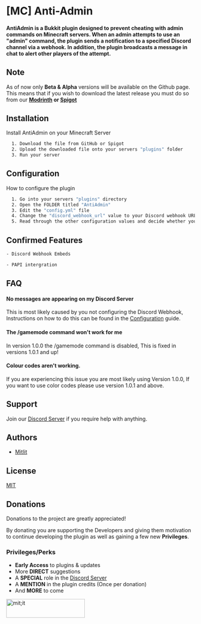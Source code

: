 
# [MC] Anti-Admin

#### AntiAdmin is a Bukkit plugin designed to prevent cheating with admin commands on Minecraft servers. When an admin attempts to use an "admin" command, the plugin sends a notification to a specified Discord channel via a webhook. In addition, the plugin broadcasts a message in chat to alert other players of the attempt.

## Note

As of now only **Beta & Alpha** versions will be available on the Github page. This means that if you wish to download the latest release you must do so from our **[Modrinth](https://modrinth.com/plugin/anti-admin) or [Spigot](https://www.spigotmc.org/resources/anti-admin.109941/)**
## Installation

Install AntiAdmin on your Minecraft Server

```bash
  1. Download the file from GitHub or Spigot
  2. Upload the downloaded file onto your servers "plugins" folder
  3. Run your server
```
    
## Configuration

How to configure the plugin

```bash
  1. Go into your servers "plugins" directory
  2. Open the FOLDER titled "AntiAdmin"
  3. Edit the "config.yml" file
  4. Change the "discord_webhook_url" value to your Discord webhook URL
  5. Read through the other configuration values and decide whether you want to change them or now
```
## Confirmed Features

```bash
- Discord Webhook Embeds

- PAPI intergration
```

## FAQ

#### No messages are appearing on my Discord Server

This is most likely caused by you not configuring the Discord Webhook, Instructions on how to do this can be found in the [Configuration](https://github.com/ThatAlbaPerson/AntiAdmin/wiki/Configuration) guide.

#### The /gamemode command won't work for me

In version 1.0.0 the /gamemode command is disabled, This is fixed in versions 1.0.1 and up!

#### Colour codes aren't working.

If you are experiencing this issue you are most likely using Version 1.0.0, If you want to use color codes please use version 1.0.1 and above.


## Support

Join our [Discord Server](https://discord.gg/FUawEyXH5K) if you require help with anything.


## Authors

- [Mitlit](https://www.github.com/thatalbaperson)


## License

[MIT](https://choosealicense.com/licenses/mit/)


## Donations

Donations to the project are greatly appreciated!

By donating you are supporting the Developers and giving them motivation to continue developing the plugin as well as gaining a few new **Privileges**.

### Privileges/Perks


* **Early Access** to plugins & updates
* More **DIRECT** suggestions
* A **SPECIAL** role in the [Discord Server](https://discord.gg/FUawEyXH5K)
* A **MENTION** in the plugin credits (Once per donation)
* And **MORE** to come
<p><a href="https://ko-fi.com/mitlit"> <img align="left" src="https://cdn.ko-fi.com/cdn/kofi3.png?v=3" height="50" width="210" alt="mit;it" /></a></p><br><br>
